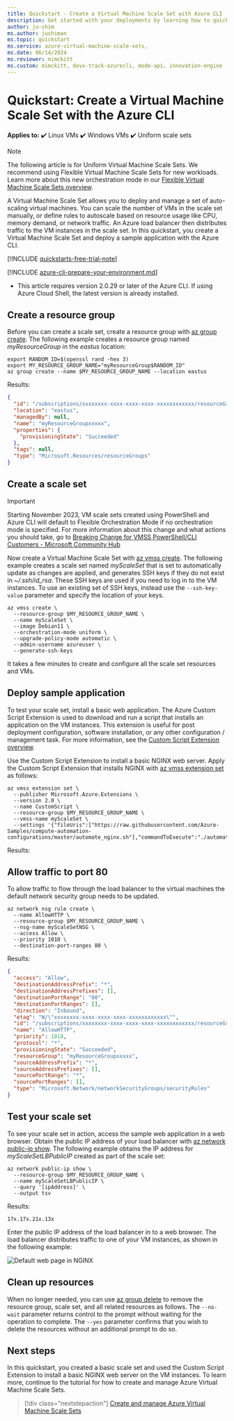 ```yaml
---
title: Quickstart - Create a Virtual Machine Scale Set with Azure CLI
description: Get started with your deployments by learning how to quickly create a Virtual Machine Scale Set with Azure CLI.
author: ju-shim
ms.author: jushiman
ms.topic: quickstart
ms.service: azure-virtual-machine-scale-sets, 
ms.date: 06/14/2024
ms.reviewer: mimckitt
ms.custom: mimckitt, devx-track-azurecli, mode-api, innovation-engine
---
```


# Quickstart: Create a Virtual Machine Scale Set with the Azure CLI

**Applies to:** :heavy_check_mark: Linux VMs :heavy_check_mark: Windows VMs :heavy_check_mark: Uniform scale sets

> [!NOTE]
> The following article is for Uniform Virtual Machine Scale Sets. We recommend using Flexible Virtual Machine Scale Sets for new workloads. Learn more about this new orchestration mode in our [Flexible Virtual Machine Scale Sets overview](flexible-virtual-machine-scale-sets.md).

A Virtual Machine Scale Set allows you to deploy and manage a set of auto-scaling virtual machines. You can scale the number of VMs in the scale set manually, or define rules to autoscale based on resource usage like CPU, memory demand, or network traffic. An Azure load balancer then distributes traffic to the VM instances in the scale set. In this quickstart, you create a Virtual Machine Scale Set and deploy a sample application with the Azure CLI.

[!INCLUDE [quickstarts-free-trial-note](~/reusable-content/ce-skilling/azure/includes/quickstarts-free-trial-note.md)]

[!INCLUDE [azure-cli-prepare-your-environment.md](~/reusable-content/azure-cli/azure-cli-prepare-your-environment.md)]

- This article requires version 2.0.29 or later of the Azure CLI. If using Azure Cloud Shell, the latest version is already installed.

## Create a resource group

Before you can create a scale set, create a resource group with [az group create](/cli/azure/group). The following example creates a resource group named *myResourceGroup* in the *eastus* location:

```azurecli-interactive
export RANDOM_ID=$(openssl rand -hex 3)
export MY_RESOURCE_GROUP_NAME="myResourceGroup$RANDOM_ID"
az group create --name $MY_RESOURCE_GROUP_NAME --location eastus
```

Results:
<!-- expected_similarity=0.3 -->
```json   
{
  "id": "/subscriptions/xxxxxxxx-xxxx-xxxx-xxxx-xxxxxxxxxxxx/resourceGroups/myResourceGroupxxxxx",
  "location": "eastus",
  "managedBy": null,
  "name": "myResourceGroupxxxxx",
  "properties": {
    "provisioningState": "Succeeded"
  },
  "tags": null,
  "type": "Microsoft.Resources/resourceGroups"
}
```

## Create a scale set

> [!IMPORTANT]
>Starting November 2023, VM scale sets created using PowerShell and Azure CLI will default to Flexible Orchestration Mode if no orchestration mode is specified. For more information about this change and what actions you should take, go to [Breaking Change for VMSS PowerShell/CLI Customers - Microsoft Community Hub](
https://techcommunity.microsoft.com/t5/azure-compute-blog/breaking-change-for-vmss-powershell-cli-customers/ba-p/3818295)


Now create a Virtual Machine Scale Set with [az vmss create](/cli/azure/vmss). The following example creates a scale set named *myScaleSet* that is set to automatically update as changes are applied, and generates SSH keys if they do not exist in *~/.ssh/id_rsa*. These SSH keys are used if you need to log in to the VM instances. To use an existing set of SSH keys, instead use the `--ssh-key-value` parameter and specify the location of your keys.

```azurecli-interactive
az vmss create \
  --resource-group $MY_RESOURCE_GROUP_NAME \
  --name myScaleSet \
  --image Debian11 \
  --orchestration-mode uniform \
  --upgrade-policy-mode automatic \
  --admin-username azureuser \
  --generate-ssh-keys
```

It takes a few minutes to create and configure all the scale set resources and VMs.

<!-- expected_similarity=0.3 -->
<!--```json
{
  "vmss": {
    "doNotRunExtensionsOnOverprovisionedVMs": false,
    "orchestrationMode": "Uniform",
    "overprovision": true,
    "platformFaultDomainCount": 5,
    "provisioningState": "Succeeded",
    "singlePlacementGroup": true,
    "timeCreated": "2024-09-12T14:59:53.9329416+00:00",
    "uniqueId": "ac6d7ee7-f69f-498d-9ce4-dd325eb0f89e",
    "upgradePolicy": {
      "mode": "Automatic"
    },
    "virtualMachineProfile": {
      "networkProfile": {
        "networkInterfaceConfigurations": [
          {
            "name": "myscaxxxxNic",
            "properties": {
              "disableTcpStateTracking": false,
              "dnsSettings": {
                "dnsServers": []
              },
              "enableAcceleratedNetworking": false,
              "enableIPForwarding": false,
              "ipConfigurations": [
                {
                  "name": "myscaxxxxIPConfig",
                  "properties": {
                    "loadBalancerBackendAddressPools": [
                      {
                        "id": "/subscriptions/xxxxxxxx-xxxx-xxxx-xxxx-xxxxxxxxxxxx/resourceGroups/myResourceGroupxxxxx/providers/Microsoft.Network/loadBalancers/myScaleSetLB/backendAddressPools/myScaleSetLBBEPool",
                        "resourceGroup": "myResourceGroupxxxxx"
                      }
                    ],
                    "privateIPAddressVersion": "IPv4",
                    "subnet": {
                      "id": "/subscriptions/xxxxxxxx-xxxx-xxxx-xxxx-xxxxxxxxxxxx/resourceGroups/myResourceGroupxxxxx/providers/Microsoft.Network/virtualNetworks/myScaleSetVNET/subnets/myScaleSetSubnet",
                      "resourceGroup": "myResourceGroupxxxxx"
                    }
                  }
                }
              ],
              "networkSecurityGroup": {
                "id": "/subscriptions/xxxxxxxx-xxxx-xxxx-xxxx-xxxxxxxxxxxx/resourceGroups/myResourceGroupxxxxx/providers/Microsoft.Network/networkSecurityGroups/myScaleSetNSG",
                "resourceGroup": "myResourceGroupxxxxx"
              },
              "primary": true
            }
          }
        ]
      },
      "osProfile": {
        "adminUsername": "azureuser",
        "allowExtensionOperations": true,
        "computerNamePrefix": "myscaxxxx",
        "linuxConfiguration": {
          "disablePasswordAuthentication": true,
          "provisionVMAgent": true,
          "ssh": {
            "publicKeys": [
              {
                "keyData": "ssh-rsa xxxxxxxxxxxxxxxxxxxxxxxxxxxxxxxxxxxxxxxxxxxxxxxxx
                xxxxxxxxxxxxxxxxxxxxxxxxxxxxxxxxxxxxxxxxxxxxxxxxxxxxxxxxxxxxxxxxxxxxxx
                xxxxxxxxxxxxxxxxxxxxxxxxxxxxxxxxxxxxxxxxxxxxxxxxxxxxxxxxxxxxxxxxxxxxxx",
                "path": "/home/azureuser/.ssh/authorized_keys"
              }
            ]
          }
        },
        "requireGuestProvisionSignal": true,
        "secrets": []
      },
      "securityProfile": {
        "securityType": "TrustedLaunch",
        "uefiSettings": {
          "secureBootEnabled": true,
          "vTpmEnabled": true
        }
      },
      "storageProfile": {
        "diskControllerType": "SCSI",
        "imageReference": {
          "offer": "debian-11",
          "publisher": "Debian",
          "sku": "11-backports-gen2",
          "version": "latest"
        },
        "osDisk": {
          "caching": "ReadWrite",
          "createOption": "FromImage",
          "diskSizeGB": 30,
          "managedDisk": {
            "storageAccountType": "Premium_LRS"
          },
          "osType": "Linux"
        }
      },
      "timeCreated": "2024-09-12T14:59:53.9329416+00:00"
    }
  }
}
```-->


## Deploy sample application
To test your scale set, install a basic web application. The Azure Custom Script Extension is used to download and run a script that installs an application on the VM instances. This extension is useful for post deployment configuration, software installation, or any other configuration / management task. For more information, see the [Custom Script Extension overview](../virtual-machines/extensions/custom-script-linux.md).

Use the Custom Script Extension to install a basic NGINX web server. Apply the Custom Script Extension that installs NGINX with [az vmss extension set](/cli/azure/vmss/extension) as follows:

```azurecli-interactive
az vmss extension set \
  --publisher Microsoft.Azure.Extensions \
  --version 2.0 \
  --name CustomScript \
  --resource-group $MY_RESOURCE_GROUP_NAME \
  --vmss-name myScaleSet \
  --settings '{"fileUris":["https://raw.githubusercontent.com/Azure-Samples/compute-automation-configurations/master/automate_nginx.sh"],"commandToExecute":"./automate_nginx.sh"}'
```

Results:
<!-- expected_similarity=0.3 -->
<!--```json 
{
  "additionalCapabilities": null,
  "automaticRepairsPolicy": null,
  "constrainedMaximumCapacity": null,
  "doNotRunExtensionsOnOverprovisionedVMs": false,
  "etag": "\"3\"",
  "extendedLocation": null,
  "hostGroup": null,
  "id": "/subscriptions/xxxxxxxx-xxxx-xxxx-xxxx-xxxxxxxxxxxx/resourceGroups/myResourceGroupxxxxx/providers/Microsoft.Compute/virtualMachineScaleSets/myScaleSet",
  "identity": null,
  "location": "eastus",
  "name": "myScaleSet",
  "orchestrationMode": "Uniform",
  "overprovision": true,
  "plan": null,
  "platformFaultDomainCount": 5,
  "priorityMixPolicy": null,
  "provisioningState": "Succeeded",
  "proximityPlacementGroup": null,
  "resiliencyPolicy": null,
  "resourceGroup": "myResourceGroupxxxxx",
  "scaleInPolicy": null,
  "scheduledEventsPolicy": null,
  "singlePlacementGroup": true,
  "sku": {
    "capacity": 2,
    "name": "Standard_DS1_v2",
    "tier": "Standard"
  },
  "skuProfile": null,
  "spotRestorePolicy": null,
  "tags": {},
  "timeCreated": "2024-09-12T14:59:53.932941+00:00",
  "type": "Microsoft.Compute/virtualMachineScaleSets",
  "uniqueId": "xxxxxxxx-xxxx-xxxx-xxxx-xxxxxxxxx",
  "upgradePolicy": {
    "automaticOsUpgradePolicy": null,
    "mode": "Automatic",
    "rollingUpgradePolicy": null
  },
  "virtualMachineProfile": {
    "applicationProfile": null,
    "billingProfile": null,
    "capacityReservation": null,
    "diagnosticsProfile": null,
    "evictionPolicy": null,
    "extensionProfile": {
      "extensions": [
        {
          "autoUpgradeMinorVersion": true,
          "enableAutomaticUpgrade": null,
          "forceUpdateTag": null,
          "id": null,
          "name": "CustomScript",
          "protectedSettings": null,
          "protectedSettingsFromKeyVault": null,
          "provisionAfterExtensions": null,
          "provisioningState": null,
          "publisher": "Microsoft.Azure.Extensions",
          "settings": {
            "commandToExecute": "./automate_nginx.sh",
            "fileUris": [
              "https://raw.githubusercontent.com/Azure-Samples/compute-automation-configurations/master/automate_nginx.sh"
            ]
          },
          "suppressFailures": null,
          "type": null,
          "typeHandlerVersion": "2.0",
          "typePropertiesType": "CustomScript"
        }
      ],
      "extensionsTimeBudget": null
    },
    "hardwareProfile": null,
    "licenseType": null,
    "networkProfile": {
      "healthProbe": null,
      "networkApiVersion": null,
      "networkInterfaceConfigurations": [
        {
          "auxiliaryMode": null,
          "auxiliarySku": null,
          "deleteOption": null,
          "disableTcpStateTracking": false,
          "dnsSettings": {
            "dnsServers": []
          },
          "enableAcceleratedNetworking": false,
          "enableFpga": null,
          "enableIpForwarding": false,
          "ipConfigurations": [
            {
              "applicationGatewayBackendAddressPools": null,
              "applicationSecurityGroups": null,
              "loadBalancerBackendAddressPools": [
                {
                  "id": "/subscriptions/xxxxxxxx-xxxx-xxxx-xxxx-xxxxxxxxxxxx/resourceGroups/myResourceGroupxxxxx/providers/Microsoft.Network/loadBalancers/myScaleSetLB/backendAddressPools/myScaleSetLBBEPool",
                  "resourceGroup": "myResourceGroupxxxxx"
                }
              ],
              "loadBalancerInboundNatPools": null,
              "name": "myscaxxxxIPConfig",
              "primary": null,
              "privateIpAddressVersion": "IPv4",
              "publicIpAddressConfiguration": null,
              "subnet": {
                "id": "/subscriptions/xxxxxxxx-xxxx-xxxx-xxxx-xxxxxxxxxxxx/resourceGroups/myResourceGroupxxxxx/providers/Microsoft.Network/virtualNetworks/myScaleSetVNET/subnets/myScaleSetSubnet",
                "resourceGroup": "myResourceGroupxxxxx"
              }
            }
          ],
          "name": "myscaxxxxNic",
          "networkSecurityGroup": {
            "id": "/subscriptions/xxxxxxxx-xxxx-xxxx-xxxx-xxxxxxxxxxxx/resourceGroups/myResourceGroupxxxxx/providers/Microsoft.Network/networkSecurityGroups/myScaleSetNSG",
            "resourceGroup": "myResourceGroupxxxxx"
          },
          "primary": true
        }
      ]
    },
    "osProfile": {
      "adminPassword": null,
      "adminUsername": "azureuser",
      "allowExtensionOperations": true,
      "computerNamePrefix": "myscaxxxx",
      "customData": null,
      "linuxConfiguration": {
        "disablePasswordAuthentication": true,
        "enableVmAgentPlatformUpdates": null,
        "patchSettings": null,
        "provisionVmAgent": true,
        "ssh": {
          "publicKeys": [
            {
              "keyData": "ssh-rsa xxxxxxxxxxxxxxxxxxxxxxxxxxxxxxxxxxxxxxxxxxxxxxxxx
                xxxxxxxxxxxxxxxxxxxxxxxxxxxxxxxxxxxxxxxxxxxxxxxxxxxxxxxxxxxxxxxxxxxxxx
                xxxxxxxxxxxxxxxxxxxxxxxxxxxxxxxxxxxxxxxxxxxxxxxxxxxxxxxxxxxxxxxxxxxxxx",
              "path": "/home/azureuser/.ssh/authorized_keys"
            }
          ]
        }
      },
      "requireGuestProvisionSignal": true,
      "secrets": [],
      "windowsConfiguration": null
    },
    "priority": null,
    "scheduledEventsProfile": null,
    "securityPostureReference": null,
    "securityProfile": {
      "encryptionAtHost": null,
      "encryptionIdentity": null,
      "proxyAgentSettings": null,
      "securityType": "TrustedLaunch",
      "uefiSettings": {
        "secureBootEnabled": true,
        "vTpmEnabled": true
      }
    },
    "serviceArtifactReference": null,
    "storageProfile": {
      "dataDisks": null,
      "diskControllerType": "SCSI",
      "imageReference": {
        "communityGalleryImageId": null,
        "exactVersion": null,
        "id": null,
        "offer": "debian-11",
        "publisher": "Debian",
        "sharedGalleryImageId": null,
        "sku": "11-backports-gen2",
        "version": "latest"
      },
      "osDisk": {
        "caching": "ReadWrite",
        "createOption": "FromImage",
        "deleteOption": null,
        "diffDiskSettings": null,
        "diskSizeGb": 30,
        "image": null,
        "managedDisk": {
          "diskEncryptionSet": null,
          "securityProfile": null,
          "storageAccountType": "Premium_LRS"
        },
        "name": null,
        "osType": "Linux",
        "vhdContainers": null,
        "writeAcceleratorEnabled": null
      }
    },
    "timeCreated": "2024-09-12T15:01:22.416655+00:00",
    "userData": null
  },
  "zonalPlatformFaultDomainAlignMode": null,
  "zoneBalance": null,
  "zones": null
}
```-->

## Allow traffic to port 80 
To allow traffic to flow through the load balancer to the virtual machines the default network security group needs to be updated. 

```azurecli-interactive
az network nsg rule create \
  --name AllowHTTP \
  --resource-group $MY_RESOURCE_GROUP_NAME \
  --nsg-name myScaleSetNSG \
  --access Allow \
  --priority 1010 \
  --destination-port-ranges 80 \
```

Results:
<!-- expected_similarity=0.3 -->
```json 
{
  "access": "Allow",
  "destinationAddressPrefix": "*",
  "destinationAddressPrefixes": [],
  "destinationPortRange": "80",
  "destinationPortRanges": [],
  "direction": "Inbound",
  "etag": "W/\"xxxxxxxx-xxxx-xxxx-xxxx-xxxxxxxxxxxx\"",
  "id": "/subscriptions/xxxxxxxx-xxxx-xxxx-xxxx-xxxxxxxxxxxx/resourceGroups/myResourceGroupxxxxx/providers/Microsoft.Network/networkSecurityGroups/myScaleSetNSG/securityRules/AllowHTTP",
  "name": "AllowHTTP",
  "priority": 1010,
  "protocol": "*",
  "provisioningState": "Succeeded",
  "resourceGroup": "myResourceGroupxxxxx",
  "sourceAddressPrefix": "*",
  "sourceAddressPrefixes": [],
  "sourcePortRange": "*",
  "sourcePortRanges": [],
  "type": "Microsoft.Network/networkSecurityGroups/securityRules"
}

```

## Test your scale set
To see your scale set in action, access the sample web application in a web browser. Obtain the public IP address of your load balancer with [az network public-ip show](/cli/azure/network/public-ip). The following example obtains the IP address for *myScaleSetLBPublicIP* created as part of the scale set:

```azurecli-interactive
az network public-ip show \
  --resource-group $MY_RESOURCE_GROUP_NAME \
  --name myScaleSetLBPublicIP \
  --query '[ipAddress]' \
  --output tsv
```

Results:
<!-- expected_similarity=0.3 -->
``` 
17x.17x.21x.13x
```

Enter the public IP address of the load balancer in to a web browser. The load balancer distributes traffic to one of your VM instances, as shown in the following example:

![Default web page in NGINX](media/virtual-machine-scale-sets-create-cli/running-nginx-site.png)


## Clean up resources
When no longer needed, you can use [az group delete](/cli/azure/group) to remove the resource group, scale set, and all related resources as follows. The `--no-wait` parameter returns control to the prompt without waiting for the operation to complete. The `--yes` parameter confirms that you wish to delete the resources without an additional prompt to do so.

## Next steps
In this quickstart, you created a basic scale set and used the Custom Script Extension to install a basic NGINX web server on the VM instances. To learn more, continue to the tutorial for how to create and manage Azure Virtual Machine Scale Sets.

> [!div class="nextstepaction"]
> [Create and manage Azure Virtual Machine Scale Sets](tutorial-create-and-manage-cli.md)
